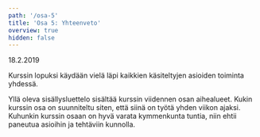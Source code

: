 ```yaml
---
path: '/osa-5'
title: 'Osa 5: Yhteenveto'
overview: true
hidden: false
---
```


<deadline>18.2.2019</deadline>


Kurssin lopuksi käydään vielä läpi kaikkien käsiteltyjen asioiden toiminta yhdessä.


<please-login></please-login>

<pages-in-this-section></pages-in-this-section>

Yllä oleva sisällysluettelo sisältää kurssin viidennen osan aihealueet. Kukin kurssin osa on suunniteltu siten, että siinä on työtä yhden viikon ajaksi. Kuhunkin kurssin osaan on hyvä varata kymmenkunta tuntia, niin ehtii paneutua asioihin ja tehtäviin kunnolla.


<exercises-in-this-section></exercises-in-this-section>
